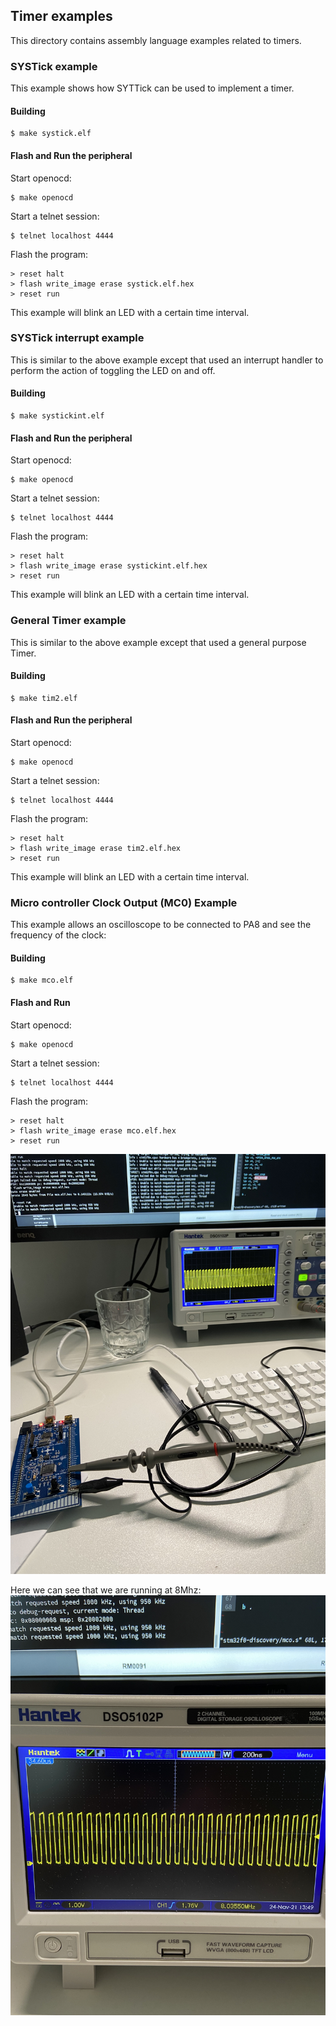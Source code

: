 ## Timer examples
This directory contains assembly language examples related to timers.

### SYSTick example
This example shows how SYTTick can be used to implement a timer.

#### Building
```console
$ make systick.elf
```

#### Flash and Run the peripheral
Start openocd:
```console
$ make openocd
```

Start a telnet session:
```console
$ telnet localhost 4444
```

Flash the program:
```console
> reset halt 
> flash write_image erase systick.elf.hex
> reset run
```
This example will blink an LED with a certain time interval.

### SYSTick interrupt example
This is similar to the above example except that used an interrupt handler to
perform the action of toggling the LED on and off.

#### Building
```console
$ make systickint.elf
```

#### Flash and Run the peripheral
Start openocd:
```console
$ make openocd
```

Start a telnet session:
```console
$ telnet localhost 4444
```

Flash the program:
```console
> reset halt 
> flash write_image erase systickint.elf.hex
> reset run
```
This example will blink an LED with a certain time interval.

### General Timer example
This is similar to the above example except that used a general purpose Timer.

#### Building
```console
$ make tim2.elf
```

#### Flash and Run the peripheral
Start openocd:
```console
$ make openocd
```

Start a telnet session:
```console
$ telnet localhost 4444
```

Flash the program:
```console
> reset halt 
> flash write_image erase tim2.elf.hex
> reset run
```
This example will blink an LED with a certain time interval.

### Micro controller Clock Output (MC0) Example
This example allows an oscilloscope to be connected to PA8 and see the
frequency of the clock:

#### Building
```console
$ make mco.elf
```

#### Flash and Run
Start openocd:
```console
$ make openocd
```

Start a telnet session:
```console
$ telnet localhost 4444
```

Flash the program:
```console
> reset halt 
> flash write_image erase mco.elf.hex
> reset run
```

![MCO image1](../../doc/img/mco1.jpg "MCO example image 1")

Here we can see that we are running at 8Mhz:
![MCO image2](../../doc/img/mco2.jpg "MCO example image 2")
